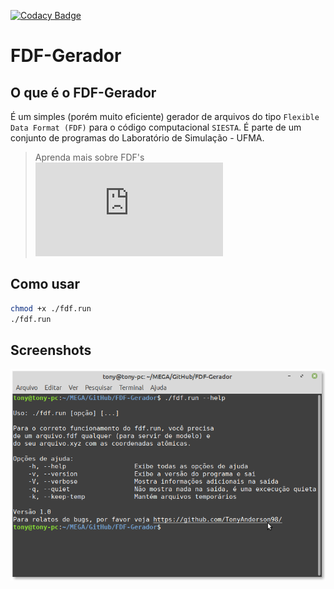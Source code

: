 [![Codacy Badge](https://app.codacy.com/project/badge/Grade/4f061dae61f4433eab55d332a7e59460)](https://www.codacy.com/gh/TonyAnderson98/FDF-Gerador/dashboard?utm_source=github.com&amp;utm_medium=referral&amp;utm_content=TonyAnderson98/FDF-Gerador&amp;utm_campaign=Badge_Grade)

# FDF-Gerador
 
## O que é o FDF-Gerador
  
É um simples (porém muito eficiente) gerador de arquivos do tipo `Flexible Data Format (FDF)` para o código computacional `SIESTA`. É parte de um conjunto de programas do Laboratório de Simulação - UFMA.

> Aprenda mais sobre FDF's ![aqui](https://personales.unican.es/junqueraj/JavierJunquera_files/Metodos/Theory/How-to-run-siesta.pdf)

## Como usar

``` bash
chmod +x ./fdf.run
./fdf.run
```

## Screenshots
![](fig/ajuda.png)
